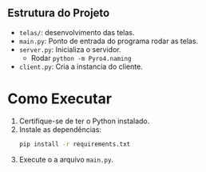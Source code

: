 ## Estrutura do Projeto

- `telas/`: desenvolvimento das telas.
- `main.py`: Ponto de entrada do programa rodar as telas.
- `server.py`: Inicializa o servidor.
  - Rodar `python -m Pyro4.naming`
- `client.py`: Cria a instancia do cliente.

# Como Executar

1. Certifique-se de ter o Python instalado.
2. Instale as dependências:
   ```bash
   pip install -r requirements.txt
   ```
3. Execute o a arquivo `main.py`.

   
